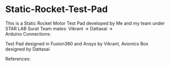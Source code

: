 # Static-Rocket-Test-Pad
This is a Static Rocket Motor Test Pad developed by Me and my team under STAR LAB Surat
Team mates: Vikrant ->              Dattasai ->   
Arduino Connections:

Test Pad designed in Fusion360 and Ansys by Vikrant, Avionics Box designed by Dattasai

References:

